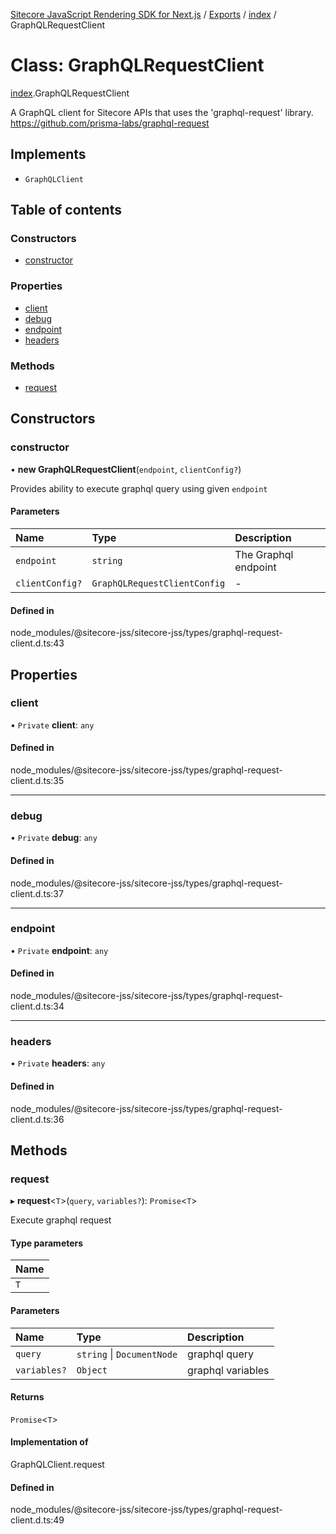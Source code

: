 [Sitecore JavaScript Rendering SDK for Next.js](../README.md) / [Exports](../modules.md) / [index](../modules/index.md) / GraphQLRequestClient

# Class: GraphQLRequestClient

[index](../modules/index.md).GraphQLRequestClient

A GraphQL client for Sitecore APIs that uses the 'graphql-request' library.
https://github.com/prisma-labs/graphql-request

## Implements

- `GraphQLClient`

## Table of contents

### Constructors

- [constructor](index.GraphQLRequestClient.md#constructor)

### Properties

- [client](index.GraphQLRequestClient.md#client)
- [debug](index.GraphQLRequestClient.md#debug)
- [endpoint](index.GraphQLRequestClient.md#endpoint)
- [headers](index.GraphQLRequestClient.md#headers)

### Methods

- [request](index.GraphQLRequestClient.md#request)

## Constructors

### constructor

• **new GraphQLRequestClient**(`endpoint`, `clientConfig?`)

Provides ability to execute graphql query using given `endpoint`

#### Parameters

| Name | Type | Description |
| :------ | :------ | :------ |
| `endpoint` | `string` | The Graphql endpoint |
| `clientConfig?` | `GraphQLRequestClientConfig` | - |

#### Defined in

node_modules/@sitecore-jss/sitecore-jss/types/graphql-request-client.d.ts:43

## Properties

### client

• `Private` **client**: `any`

#### Defined in

node_modules/@sitecore-jss/sitecore-jss/types/graphql-request-client.d.ts:35

___

### debug

• `Private` **debug**: `any`

#### Defined in

node_modules/@sitecore-jss/sitecore-jss/types/graphql-request-client.d.ts:37

___

### endpoint

• `Private` **endpoint**: `any`

#### Defined in

node_modules/@sitecore-jss/sitecore-jss/types/graphql-request-client.d.ts:34

___

### headers

• `Private` **headers**: `any`

#### Defined in

node_modules/@sitecore-jss/sitecore-jss/types/graphql-request-client.d.ts:36

## Methods

### request

▸ **request**<`T`\>(`query`, `variables?`): `Promise`<`T`\>

Execute graphql request

#### Type parameters

| Name |
| :------ |
| `T` |

#### Parameters

| Name | Type | Description |
| :------ | :------ | :------ |
| `query` | `string` \| `DocumentNode` | graphql query |
| `variables?` | `Object` | graphql variables |

#### Returns

`Promise`<`T`\>

#### Implementation of

GraphQLClient.request

#### Defined in

node_modules/@sitecore-jss/sitecore-jss/types/graphql-request-client.d.ts:49
